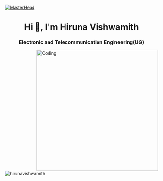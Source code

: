 [![MasterHead](https://www.pikorea.co.kr/fileadmin/_processed_/d/6/csm_PI-Electronics-Manufacturing_7fc9930999.jpg)]()
<h1 align="center">Hi 👋, I'm Hiruna Vishwamith</h1>
<h3 align="center">Electronic and Telecommunication Engineering(UG)</h3>
<img align="right" alt="Coding" width="400" src="https://mpeplonline.com/image/ele.gif">
<p align="left"> <img src="https://komarev.com/ghpvc/?username=hirunavishwamith&label=Profile%20views&color=0e75b6&style=flat" alt="hirunavishwamith" /> </p>


